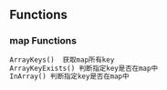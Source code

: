 ##  Functions
### map Functions
```php
ArrayKeys()  获取map所有key
ArrayKeyExists() 判断指定key是否在map中
InArray() 判断指定key是否在map中
```
